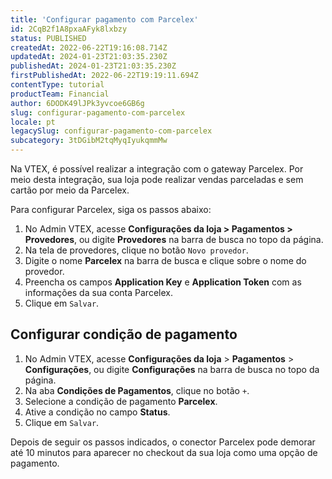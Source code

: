 ```yaml
---
title: 'Configurar pagamento com Parcelex'
id: 2CqB2f1A8pxaAFyk8lxbzy
status: PUBLISHED
createdAt: 2022-06-22T19:16:08.714Z
updatedAt: 2024-01-23T21:03:35.230Z
publishedAt: 2024-01-23T21:03:35.230Z
firstPublishedAt: 2022-06-22T19:19:11.694Z
contentType: tutorial
productTeam: Financial
author: 6DODK49lJPk3yvcoe6GB6g
slug: configurar-pagamento-com-parcelex
locale: pt
legacySlug: configurar-pagamento-com-parcelex
subcategory: 3tDGibM2tqMyqIyukqmmMw
---
```


Na VTEX, é possível realizar a integração com o gateway Parcelex. Por meio desta integração, sua loja pode realizar vendas parceladas e sem cartão por meio da Parcelex.

Para configurar Parcelex, siga os passos abaixo:

1. No Admin VTEX, acesse __Configurações da loja > Pagamentos > Provedores__, ou digite __Provedores__ na barra de busca no topo da página.
2. Na tela de provedores, clique no botão `Novo provedor`.
3. Digite o nome __Parcelex__ na barra de busca e clique sobre o nome do provedor.
4. Preencha os campos __Application Key__ e __Application Token__ com as informações da sua conta Parcelex.
5. Clique em `Salvar`.

## Configurar condição de pagamento

1. No Admin VTEX, acesse **Configurações da loja** > **Pagamentos** > **Configurações**, ou digite **Configurações** na barra de busca no topo da página.
2. Na aba __Condições de Pagamentos__, clique no botão `+`.
3. Selecione a condição de pagamento __Parcelex__.
4. Ative a condição no campo __Status__.
5. Clique em `Salvar`.

Depois de seguir os passos indicados, o conector Parcelex pode demorar até 10 minutos para aparecer no checkout da sua loja como uma opção de pagamento. 

